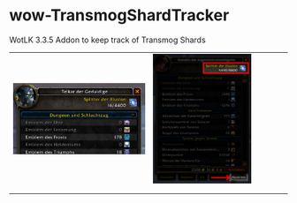 # wow-TransmogShardTracker
WotLK 3.3.5 Addon to keep track of Transmog Shards

<table border="0">
 <tr>
  <td><img src="https://raw.githubusercontent.com/telkar-rg/wow-TransmogShardTracker/main/_IMG/1.png" align="center"> </p></td>
  <td><img src="https://raw.githubusercontent.com/telkar-rg/wow-TransmogShardTracker/main/_IMG/2.png" align="center" width="75%" > </p></td>
 </tr>
</table>
